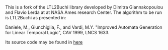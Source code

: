 This is a fork of the LTL2Buchi library developed by Dimitra Giannakopoulou and Flavio Lerda at at NASA Ames research Center. The algorithm to be run is LTL2Buchi as presented in:

Daniele, M., Giunchiglia, F., and Vardi, M.Y. "Improved Automata Generation 
for Linear Temporal Logic", CAV 1999, LNCS 1633.

Its source code may be found in [here](https://github.com/fraimondi/ltl2buchi)
